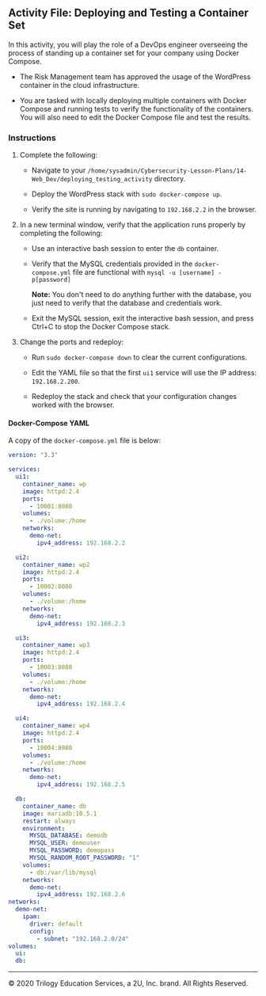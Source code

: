 ## Activity File: Deploying and Testing a Container Set

In this activity, you will play the role of a DevOps engineer overseeing the process of standing up a container set for your company using Docker Compose. 

- The Risk Management team has approved the usage of the WordPress container in the cloud infrastructure.

- You are tasked with locally deploying multiple containers with Docker Compose and running tests to verify the functionality of the containers. You will also need to edit the Docker Compose file and test the results.


### Instructions

1. Complete the following:

    - Navigate to your `/home/sysadmin/Cybersecurity-Lesson-Plans/14-Web_Dev/deploying_testing_activity` directory. 

    - Deploy the WordPress stack with `sudo docker-compose up`.
    
    - Verify the site is running by navigating to `192.168.2.2` in the browser.

2. In a new terminal window, verify that the application runs properly by completing the following:

    - Use an interactive bash session to enter the `db` container.

    - Verify that the MySQL credentials provided in the `docker-compose.yml` file are functional with `mysql -u [username] -p[password]`

       **Note:** You don't need to do anything further with the database, you just need to verify that the database and credentials work.

    - Exit the MySQL session, exit the interactive bash session, and press Ctrl+C to stop the Docker Compose stack.

3. Change the ports and redeploy:

    - Run `sudo docker-compose down` to clear the current configurations.

    - Edit the YAML file so that the first `ui1` service will use the IP address: `192.168.2.200`.

    - Redeploy the stack and check that your configuration changes worked with the browser.


#### Docker-Compose YAML

A copy of the `docker-compose.yml` file is below:

```YAML
version: "3.3"

services:
  ui1:
    container_name: wp
    image: httpd:2.4
    ports:
      - 10001:8080
    volumes:
      - ./volume:/home
    networks:
      demo-net:
        ipv4_address: 192.168.2.2

  ui2:
    container_name: wp2
    image: httpd:2.4
    ports:
      - 10002:8080
    volumes:
      - ./volume:/home
    networks:
      demo-net:
        ipv4_address: 192.168.2.3

  ui3:
    container_name: wp3
    image: httpd:2.4
    ports:
      - 10003:8080
    volumes:
      - ./volume:/home
    networks:
      demo-net:
        ipv4_address: 192.168.2.4

  ui4:
    container_name: wp4
    image: httpd:2.4
    ports:
      - 10004:8080
    volumes:
      - ./volume:/home
    networks:
      demo-net:
        ipv4_address: 192.168.2.5

  db:
    container_name: db
    image: mariadb:10.5.1
    restart: always
    environment:
      MYSQL_DATABASE: demodb
      MYSQL_USER: demouser
      MYSQL_PASSWORD: demopass
      MYSQL_RANDOM_ROOT_PASSWORD: "1"
    volumes:
      - db:/var/lib/mysql
    networks:
      demo-net:
        ipv4_address: 192.168.2.6
networks:
  demo-net:
    ipam:
      driver: default
      config:
        - subnet: "192.168.2.0/24"
volumes:
  ui:
  db:
```

---

© 2020 Trilogy Education Services, a 2U, Inc. brand. All Rights Reserved.  
